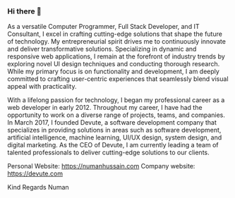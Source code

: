 ### Hi there 👋

As a versatile Computer Programmer, Full Stack Developer, and IT Consultant, I excel in crafting cutting-edge solutions that shape the future of technology. My entrepreneurial spirit drives me to continuously innovate and deliver transformative solutions. Specializing in dynamic and responsive web applications, I remain at the forefront of industry trends by exploring novel UI design techniques and conducting thorough research. While my primary focus is on functionality and development, I am deeply committed to crafting user-centric experiences that seamlessly blend visual appeal with practicality.

With a lifelong passion for technology, I began my professional career as a web developer in early 2012. Throughout my career, I have had the opportunity to work on a diverse range of projects, teams, and companies. In March 2017, I founded Devute, a software development company that specializes in providing solutions in areas such as software development, artificial intelligence, machine learning, UI/UX design, system design, and digital marketing. As the CEO of Devute, I am currently leading a team of talented professionals to deliver cutting-edge solutions to our clients.

Personal Website: https://numanhussain.com
Company website: https://devute.com

Kind Regards
Numan
